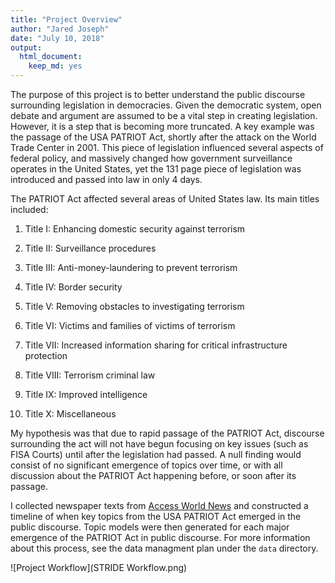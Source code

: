 ```yaml
---
title: "Project Overview"
author: "Jared Joseph"
date: "July 10, 2018"
output: 
  html_document: 
    keep_md: yes
---
```


The purpose of this project is to better understand the public discourse surrounding legislation in democracies. Given the democratic system, open debate and argument are assumed to be a vital step in creating legislation. However, it is a step that is becoming more truncated. A key example was the passage of the USA PATRIOT Act, shortly after the attack on the World Trade Center in 2001. This piece of legislation influenced several aspects of federal policy, and massively changed how government surveillance operates in the United States, yet the 131 page piece of legislation was introduced and passed into law in only 4 days.

The PATRIOT Act affected several areas of United States law. Its main titles included:

1. Title I: Enhancing domestic security against terrorism

2. Title II: Surveillance procedures

3. Title III: Anti-money-laundering to prevent terrorism

4. Title IV: Border security

5. Title V: Removing obstacles to investigating terrorism

6. Title VI: Victims and families of victims of terrorism

7. Title VII: Increased information sharing for critical infrastructure protection

8. Title VIII: Terrorism criminal law

9. Title IX: Improved intelligence

10. Title X: Miscellaneous

My hypothesis was that due to rapid passage of the PATRIOT Act, discourse surrounding the act will not have begun focusing on key issues (such as FISA Courts) until after the legislation had passed. A null finding would consist of no significant emergence of topics over time, or with all discussion about the PATRIOT Act happening before, or soon after its passage.

I collected newspaper texts from [Access World News](http://infoweb.newsbank.com/resources/search/nb?p=AWNB&t=collection%3AAIN!Access%2BInternational%2BNews) and constructed a timeline of when key topics from the USA PATRIOT Act emerged in the public discourse. Topic models were then generated for each major emergence of the PATRIOT Act in public discourse. For more information about this process, see the data managment plan under the `data` directory.

![Project Workflow](STRIDE Workflow.png)

